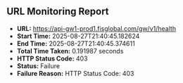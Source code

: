 ## URL Monitoring Report

- **URL:** https://api-gw1-prod1.fisglobal.com/gw/v1/health
- **Start Time:** 2025-08-27T21:40:45.182624
- **End Time:** 2025-08-27T21:40:45.374611
- **Total Time Taken:** 0.191987 seconds
- **HTTP Status Code:** 403
- **Status:** Failure
- **Failure Reason:** HTTP Status Code: 403
